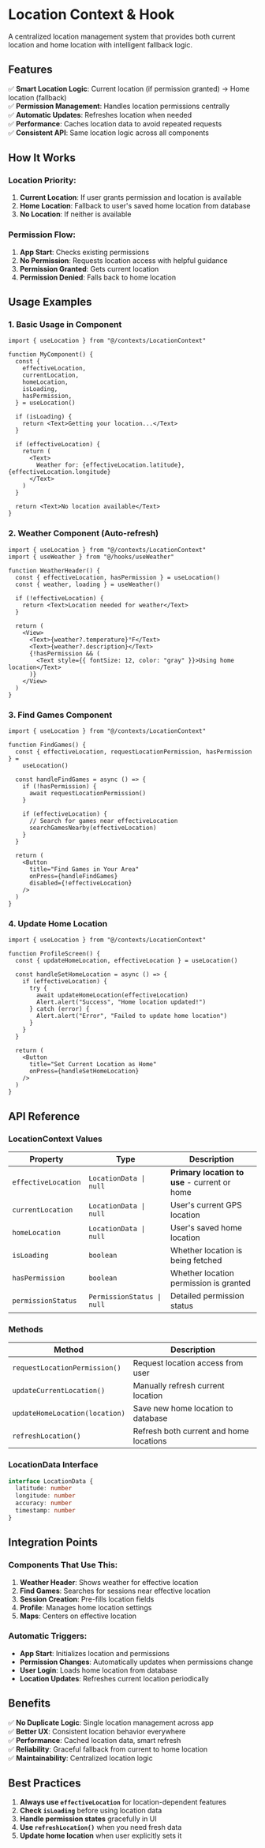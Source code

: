 # Location Context & Hook

A centralized location management system that provides both current location and home location with intelligent fallback logic.

## **Features**

✅ **Smart Location Logic**: Current location (if permission granted) → Home location (fallback)  
✅ **Permission Management**: Handles location permissions centrally  
✅ **Automatic Updates**: Refreshes location when needed  
✅ **Performance**: Caches location data to avoid repeated requests  
✅ **Consistent API**: Same location logic across all components

## **How It Works**

### **Location Priority:**

1. **Current Location**: If user grants permission and location is available
2. **Home Location**: Fallback to user's saved home location from database
3. **No Location**: If neither is available

### **Permission Flow:**

1. **App Start**: Checks existing permissions
2. **No Permission**: Requests location access with helpful guidance
3. **Permission Granted**: Gets current location
4. **Permission Denied**: Falls back to home location

## **Usage Examples**

### **1. Basic Usage in Component**

```tsx
import { useLocation } from "@/contexts/LocationContext"

function MyComponent() {
  const {
    effectiveLocation,
    currentLocation,
    homeLocation,
    isLoading,
    hasPermission,
  } = useLocation()

  if (isLoading) {
    return <Text>Getting your location...</Text>
  }

  if (effectiveLocation) {
    return (
      <Text>
        Weather for: {effectiveLocation.latitude}, {effectiveLocation.longitude}
      </Text>
    )
  }

  return <Text>No location available</Text>
}
```

### **2. Weather Component (Auto-refresh)**

```tsx
import { useLocation } from "@/contexts/LocationContext"
import { useWeather } from "@/hooks/useWeather"

function WeatherHeader() {
  const { effectiveLocation, hasPermission } = useLocation()
  const { weather, loading } = useWeather()

  if (!effectiveLocation) {
    return <Text>Location needed for weather</Text>
  }

  return (
    <View>
      <Text>{weather?.temperature}°F</Text>
      <Text>{weather?.description}</Text>
      {!hasPermission && (
        <Text style={{ fontSize: 12, color: "gray" }}>Using home location</Text>
      )}
    </View>
  )
}
```

### **3. Find Games Component**

```tsx
import { useLocation } from "@/contexts/LocationContext"

function FindGames() {
  const { effectiveLocation, requestLocationPermission, hasPermission } =
    useLocation()

  const handleFindGames = async () => {
    if (!hasPermission) {
      await requestLocationPermission()
    }

    if (effectiveLocation) {
      // Search for games near effectiveLocation
      searchGamesNearby(effectiveLocation)
    }
  }

  return (
    <Button
      title="Find Games in Your Area"
      onPress={handleFindGames}
      disabled={!effectiveLocation}
    />
  )
}
```

### **4. Update Home Location**

```tsx
import { useLocation } from "@/contexts/LocationContext"

function ProfileScreen() {
  const { updateHomeLocation, effectiveLocation } = useLocation()

  const handleSetHomeLocation = async () => {
    if (effectiveLocation) {
      try {
        await updateHomeLocation(effectiveLocation)
        Alert.alert("Success", "Home location updated!")
      } catch (error) {
        Alert.alert("Error", "Failed to update home location")
      }
    }
  }

  return (
    <Button
      title="Set Current Location as Home"
      onPress={handleSetHomeLocation}
    />
  )
}
```

## **API Reference**

### **LocationContext Values**

| Property            | Type                       | Description                                   |
| ------------------- | -------------------------- | --------------------------------------------- |
| `effectiveLocation` | `LocationData \| null`     | **Primary location to use** - current or home |
| `currentLocation`   | `LocationData \| null`     | User's current GPS location                   |
| `homeLocation`      | `LocationData \| null`     | User's saved home location                    |
| `isLoading`         | `boolean`                  | Whether location is being fetched             |
| `hasPermission`     | `boolean`                  | Whether location permission is granted        |
| `permissionStatus`  | `PermissionStatus \| null` | Detailed permission status                    |

### **Methods**

| Method                         | Description                             |
| ------------------------------ | --------------------------------------- |
| `requestLocationPermission()`  | Request location access from user       |
| `updateCurrentLocation()`      | Manually refresh current location       |
| `updateHomeLocation(location)` | Save new home location to database      |
| `refreshLocation()`            | Refresh both current and home locations |

### **LocationData Interface**

```typescript
interface LocationData {
  latitude: number
  longitude: number
  accuracy: number
  timestamp: number
}
```

## **Integration Points**

### **Components That Use This:**

1. **Weather Header**: Shows weather for effective location
2. **Find Games**: Searches for sessions near effective location
3. **Session Creation**: Pre-fills location fields
4. **Profile**: Manages home location settings
5. **Maps**: Centers on effective location

### **Automatic Triggers:**

- **App Start**: Initializes location and permissions
- **Permission Changes**: Automatically updates when permissions change
- **User Login**: Loads home location from database
- **Location Updates**: Refreshes current location periodically

## **Benefits**

✅ **No Duplicate Logic**: Single location management across app  
✅ **Better UX**: Consistent location behavior everywhere  
✅ **Performance**: Cached location data, smart refresh  
✅ **Reliability**: Graceful fallback from current to home location  
✅ **Maintainability**: Centralized location logic

## **Best Practices**

1. **Always use `effectiveLocation`** for location-dependent features
2. **Check `isLoading`** before using location data
3. **Handle permission states** gracefully in UI
4. **Use `refreshLocation()`** when you need fresh data
5. **Update home location** when user explicitly sets it
